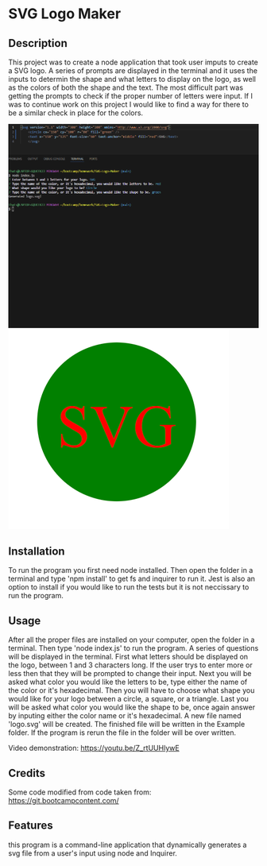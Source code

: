 # SVG Logo Maker

## Description

This project was to create a node application that took user imputs to create a SVG logo.  A series of prompts are displayed in the terminal and it uses the inputs to determin the shape and what letters to display on the logo, as well as the colors of both the shape and the text.  The most difficult part was getting the prompts to check if the proper number of letters were input.  If I was to continue work on this project I would like to find a way for there to be a similar check in place for the colors. </p>

![Screenshot](./assets/screenshot.png)
![Screenshot](./assets/screenshot2.png)

## Installation

To run the program you first need node installed.  Then open the folder in a terminal and type 'npm install' to get fs and inquirer to run it.  Jest is also an option to install if you would like to run the tests but it is not neccissary to run the program.

## Usage

After all the proper files are installed on your computer, open the folder in a terminal.  Then type 'node index.js' to run the program.  A series of questions will be displayed in the terminal.  First what letters should be displayed on the logo, between 1 and 3 characters long.  If the user trys to enter more or less then that they will be prompted to change their input.  Next you will be asked what color you would like the letters to be, type either the name of the color or it's hexadecimal.  Then you will have to choose what shape you would like for your logo between a circle, a square, or a triangle.  Last you will be asked what color you would like the shape to be, once again answer by inputing either the color name or it's hexadecimal.  A new file named 'logo.svg' will be created.  The finished file will be written in the Example folder.  If the program is rerun the file in the folder will be over written.

Video demonstration: https://youtu.be/Z_rtUUHlywE

## Credits

Some code modified from code taken from: 
https://git.bootcampcontent.com/

## Features

this program is a command-line application that dynamically generates a svg file from a user's input using node and Inquirer.